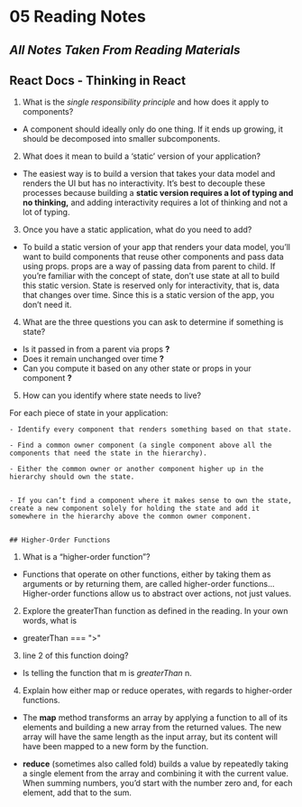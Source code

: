 # 05 Reading Notes

## *All Notes Taken From Reading Materials*

## React Docs - Thinking in React

1. What is the *single responsibility principle* and how does it apply to components?

  * A component should ideally only do one thing. If it ends up growing, it should be decomposed into smaller subcomponents.

2. What does it mean to build a ‘static’ version of your application?

  * The easiest way is to build a version that takes your data model and renders the UI but has no interactivity. It’s best to decouple these processes because building a **static version requires a lot of typing and no thinking,** and adding interactivity requires a lot of thinking and not a lot of typing.

3. Once you have a static application, what do you need to add?

  * To build a static version of your app that renders your data model, you’ll want to build components that reuse other components and pass data using props. props are a way of passing data from parent to child. If you’re familiar with the concept of state, don’t use state at all to build this static version. State is reserved only for interactivity, that is, data that changes over time. Since this is a static version of the app, you don’t need it.

4. What are the three questions you can ask to determine if something is state?

  * Is it passed in from a parent via props **?**
  * Does it remain unchanged over time **?**
  * Can you compute it based on any other state or props in your component **?**

5. How can you identify where state needs to live?

  For each piece of state in your application:

    - Identify every component that renders something based on that state.

    - Find a common owner component (a single component above all the components that need the state in the hierarchy).

    - Either the common owner or another component higher up in the hierarchy should own the state.


    - If you can’t find a component where it makes sense to own the state, create a new component solely for holding the state and add it somewhere in the hierarchy above the common owner component.


    ## Higher-Order Functions

1. What is a “higher-order function”?

  * Functions that operate on other functions, either by taking them as arguments or by returning them, are called higher-order functions... Higher-order functions allow us to abstract over actions, not just values.

2. Explore the greaterThan function as defined in the reading. In your own words, what is 

  * greaterThan ===  ">"

3. line 2 of this function doing?

  * Is telling the function that m is *greaterThan* n.

4. Explain how either map or reduce operates, with regards to higher-order functions.   

  * The **map** method transforms an array by applying a function to all of its elements and building a new array from the returned values. The new array will have the same length as the input array, but its content will have been mapped to a new form by the function.

  * **reduce** (sometimes also called fold) builds a value by repeatedly taking a single element from the array and combining it with the current value. When summing numbers, you’d start with the number zero and, for each element, add that to the sum.
